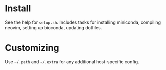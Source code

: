 # Install

See the help for `setup.sh`. Includes tasks for installing miniconda, compiling
neovim, setting up bioconda, updating dotfiles.

# Customizing

Use `~/.path` and `~/.extra` for any additional host-specific config.
